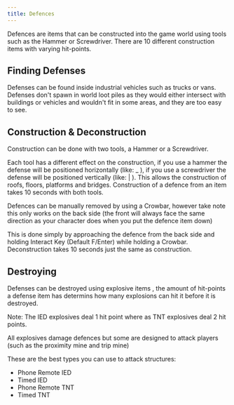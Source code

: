 ```yaml
---
title: Defences
---
```


Defences are items that can be constructed into the game world using tools such
as the Hammer or Screwdriver. There are 10 different construction items with
varying hit-points.

## Finding Defenses

Defenses can be found inside industrial vehicles such as trucks or vans.
Defenses don't spawn in world loot piles as they would either intersect with
buildings or vehicles and wouldn't fit in some areas, and they are too easy to
see.

## Construction & Deconstruction

Construction can be done with two tools, a Hammer or a Screwdriver.

Each tool has a different effect on the construction, if you use a hammer the
defense will be positioned horizontally (like: \_ ), if you use a screwdriver
the defense will be positioned vertically (like: | ). This allows the
construction of roofs, floors, platforms and bridges. Construction of a defence
from an item takes 10 seconds with both tools.

Defences can be manually removed by using a Crowbar, however take note this only
works on the back side (the front will always face the same direction as your
character does when you put the defence item down)

This is done simply by approaching the defence from the back side and holding
Interact Key (Default F/Enter) while holding a Crowbar. Deconstruction takes 10
seconds just the same as construction.

## Destroying

Defenses can be destroyed using explosive items , the amount of hit-points a
defense item has determins how many explosions can hit it before it is
destroyed.

Note: The IED explosives deal 1 hit point where as TNT explosives deal 2 hit
points.

All explosives damage defences but some are designed to attack players (such as
the proximity mine and trip mine)

These are the best types you can use to attack structures:

- Phone Remote IED
- Timed IED
- Phone Remote TNT
- Timed TNT
